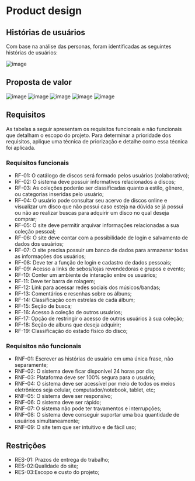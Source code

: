 # Product design

## Histórias de usuários

Com base na análise das personas, foram identificadas as seguintes histórias de usuários:

![image](https://github.com/user-attachments/assets/307dd1f2-1c19-4a4c-89c3-ec78b0319e11)



## Proposta de valor

![image](https://github.com/user-attachments/assets/8947ece0-376b-4b89-a193-b5915b9d05ae)
![image](https://github.com/user-attachments/assets/1289f2e3-3dd5-44e0-9db1-3326f127ce7d)
![image](https://github.com/user-attachments/assets/2df53bf4-ebf7-4f66-b7f8-0552902da800)
![image](https://github.com/user-attachments/assets/eabbfb54-375b-4bca-9ee6-f67d16807be6)
![image](https://github.com/user-attachments/assets/850105e3-557c-4a02-bbf3-d5340b62d229)



## Requisitos

As tabelas a seguir apresentam os requisitos funcionais e não funcionais que detalham o escopo do projeto. Para determinar a prioridade dos requisitos, aplique uma técnica de priorização e detalhe como essa técnica foi aplicada.

### Requisitos funcionais

- RF-01: O catálogo de discos será formado pelos usuários (colaborativo);
- RF-02: O sistema deve possuir informativos relacionados a discos;
- RF-03: As coleções poderão ser classificadas quanto a estilo, gênero, ou categorias inseridas pelo usuário;
- RF-04: O usuário pode consultar seu acervo de discos online e visualizar um disco que não possui caso esteja na dúvida se já possui ou não ao realizar buscas para adquirir um disco no qual deseja comprar;
- RF-05: O site deve permitir arquivar informações relacionadas a sua coleção pessoal;
- RF-06: O site deve contar com a possibilidade de login e salvamento de dados dos usuários;
- RF-07: O site precisa possuir um banco de dados para armazenar todas as informações dos usuários;
- RF-08: Deve ter a função de login e cadastro de dados pessoais;
- RF-09: Acesso a links de sebos/lojas revendedoras e grupos e evento;
- RF-10: Conter um ambiente de interação entre os usuários;
- RF-11: Deve ter barra de rolagem;
- RF-12: Link para acessar redes sociais dos músicos/bandas;
- RF-13: Comentários e resenhas sobre os álbuns;
- RF-14: Classificação com estrelas de cada álbum;
- RF-15: Seção de busca;
- RF-16: Acesso à coleção de outros usuários;
- RF-17: Opção de restringir o acesso de outros usuários à sua coleção;
- RF-18: Seção de albuns que deseja adquirir;
- RF-19: Classificação do estado físico do disco;



### Requisitos não funcionais

- RNF-01: Escrever as histórias de usuário em uma única frase, não separamente;
- RNF-02: O sistema deve ficar disponível 24 horas por dia;
- RNF-03: Plataforma deve ser 100% segura para o usuário;
- RNF-04: O sistema deve ser acessível por meio de todos os meios eletrônicos seja celular, computador/notebook, tablet, etc;
- RNF-05: O sistema deve ser responsivo;
- RNF-06: O sistema deve ser rápido;
- RNF-07: O sistema não pode ter travamentos e interrupções;
- RNF-08: O sistema deve conseguir suportar uma boa quantidade de usuários simultaneamente;
- RNF-09: O site tem que ser intuitivo e de fácil uso;
  

## Restrições

- RES-01: Prazos de entrega do trabalho;
- RES-02:Qualidade do site;
- RES-03:Escopo e custo do projeto;


